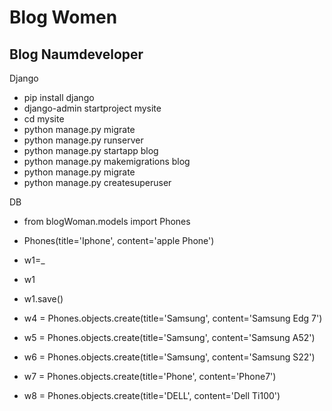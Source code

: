 # Blog Women
## Blog Naumdeveloper


Django


- pip install django
- django-admin startproject mysite
- cd mysite
- python manage.py migrate
- python manage.py runserver
- python manage.py startapp blog
- python manage.py makemigrations blog
- python manage.py migrate
- python manage.py createsuperuser


DB

- from blogWoman.models import Phones
- Phones(title='Iphone', content='apple Phone')
- w1=_
- w1
- w1.save()

- w4 = Phones.objects.create(title='Samsung', content='Samsung Edg 7')
- w5 = Phones.objects.create(title='Samsung', content='Samsung A52')
- w6 = Phones.objects.create(title='Samsung', content='Samsung S22')
- w7 = Phones.objects.create(title='Phone', content='Phone7')
- w8 = Phones.objects.create(title='DELL', content='Dell Ti100') 
